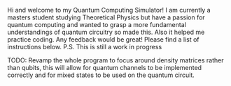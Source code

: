 Hi and welcome to my Quantum Computing Simulator! I am currently a masters student studying Theoretical Physics but have a passion for quantum computing and wanted to grasp a more fundamental understandings of quantum circuitry so made this. Also it helped me practice coding. Any feedback would be great! Please find a list of instructions below. P.S. This is still a work in progress

TODO: Revamp the whole program to focus around density matrices rather than qubits, this will allow for quantum channels to be implemented correctly and for mixed states to be used on the quantum circuit.
